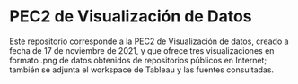 # PEC2 de Visualización de Datos

Este repositorio corresponde a la PEC2 de Visualización de datos, creado a fecha de 17 de noviembre de 2021, y que ofrece tres visualizaciones en formato .png
de datos obtenidos de repositorios públicos en Internet; también se adjunta el workspace de Tableau y las fuentes consultadas.
